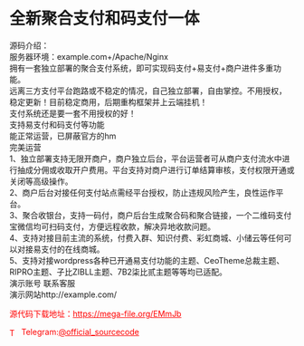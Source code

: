 # 全新聚合支付和码支付一体

源码介绍：<br>服务器环境：example.com+/Apache/Nginx<br>拥有一套独立部署的聚合支付系统，即可实现码支付+易支付+商户进件多重功能。<br>远离三方支付平台跑路或不稳定的情况，自己独立部署，自由掌控。不用授权，<br>稳定更新！目前稳定商用，后期重构框架并上云端挂机！<br>支付系统还是要一套不用授权的好！<br>支持易支付和码支付等功能<br>能正常运营，已屏蔽官方的hm<br>完美运营<br>1、独立部署支持无限开商户，商户独立后台，平台运营者可从商户支付流水中进行抽成分佣或收取开户费用。平台支持对商户进行订单结算审核，支付权限开通或关闭等高级操作。<br>2、商户后台对接任何支付站点需经平台授权，防止违规风险产生，良性运作平台。<br>3、聚合收银台，支持一码付，商户后台生成聚合码和聚合链接，一个二维码支付宝微信均可扫码支付，方便远程收款，解决异地收款问题。<br>4、支持对接目前主流的系统，付费入群、知识付费、彩虹商城、小储云等任何可以对接易支付的在线商城。<br>5、支持对接wordpress各种已开通易支付功能的主题、CeoTheme总裁主题、RIPRO主题、子比ZIBLL主题、7B2柒比贰主题等等均已适配。<br>演示账号 联系客服<br>演示网站http://example.com/<br>


<p style="color: red;">源代码下载地址：<a href="https://mega-file.org/EMmJb" style="color: red;">https://mega-file.org/EMmJb</a></p><p style="color: red;"><img src="https://cdn-icons-png.flaticon.com/512/2111/2111646.png" alt="Telegram Icon" style="width: 16px; vertical-align: middle; margin-right: 5px;">Telegram:<a href="https://t.me/official_sourcecode" style="color: red;">@official_sourcecode</a></p>